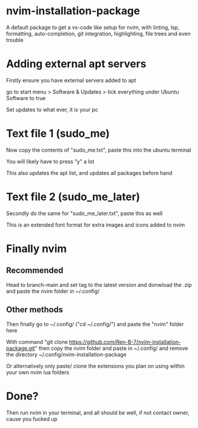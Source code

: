 # nvim-installation-package
A default package to get a vs-code like setup for nvim, with linting, lsp, formatting, auto-completion, git integration, highlighting, file trees and even trouble

# Adding external apt servers
Firstly ensure you have external servers added to apt

go to start menu > Software & Updates > tick everything under Ubuntu Software to true

Set updates to what ever, it is your pc

# Text file 1 (sudo_me)
Now copy the contents of "sudo_me.txt", paste this into the ubuntu terminal

You will likely have to press "y" a lot

This also updates the apt list, and updates all packages before hand

# Text file 2 (sudo_me_later)
Secondly do the same for "sudo_me_later.txt", paste this as well

This is an extended font format for extra images and icons added to nvim

# Finally nvim

## Recommended

Head to branch-main and set tag to the latest version and donwload the .zip and paste the nvim folder in ~/.config/

## Other methods

Then finally go to ~/.config/ ("cd ~/.config/") and paste the "nvim" folder here

With command "git clone https://github.com/Ren-B-7/nvim-installation-package.git" then copy the nvim folder and paste in ~/.config/ and remove the directory ~/.config/nvim-installation-package

Or alternatively only paste/ clone the extensions you plan on using within your own nvim lua folders

# Done?
Then run nvim in your terminal, and all should be well, if not contact owner, cause you fucked up
